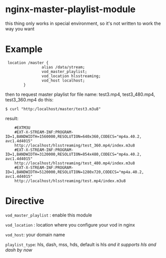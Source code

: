 # nginx-master-playlist-module

this thing only works in special environment, so it's not written to work the way you want


# Example


```
 location /master {
                alias /data/stream;
                vod_master_playlist;
                vod_location hlsstreaming;
                vod_host localhost;
        }
```

then to request master playlist for file name: test3.mp4, test3_480.mp4, test3_360.mp4 do this:

```
$ curl "http:/localhost/master/test3.m3u8"
```

result:

```
	#EXTM3U
	#EXT-X-STREAM-INF:PROGRAM-ID=1,BANDWIDTH=1560000,RESOLUTION=640x360,CODECS="mp4a.40.2, avc1.4d4015"
	http://localhost/hlsstreaming/test_360.mp4/index.m3u8
	#EXT-X-STREAM-INF:PROGRAM-ID=1,BANDWIDTH=3120000,RESOLUTION=854x480,CODECS="mp4a.40.2, avc1.4d4015"
	http://localhost/hlsstreaming/test_480.mp4/index.m3u8
	#EXT-X-STREAM-INF:PROGRAM-ID=1,BANDWIDTH=5120000,RESOLUTION=1280x720,CODECS="mp4a.40.2, avc1.4d4015"
	http://localhost/hlsstreaming/test.mp4/index.m3u8	
```

# Directive


`vod_master_playlist` : enable this module

`vod_location` : location where you configure your vod in nginx

`vod_host`: your domain name

`playlist_type`: hls, dash, mss, hds, default is hls  *and it supports hls and dash by now*



